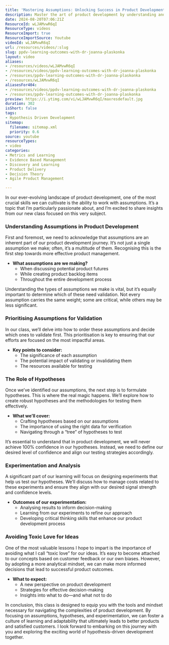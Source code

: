 ```yaml
---
title: 'Mastering Assumptions: Unlocking Success in Product Development Through Hypothesis-Driven Strategies'
description: Master the art of product development by understanding and validating assumptions. Join our class to enhance your skills in hypothesis-driven experimentation!
date: 2024-08-20T07:06:21Z
ResourceId: wLJAMvwR6qI
ResourceType: videos
ResourceImport: true
ResourceImportSource: Youtube
videoId: wLJAMvwR6qI
url: /resources/videos/:slug
slug: ppdv-learning-outcomes-with-dr-joanna-plaskonka
layout: video
aliases:
- /resources/videos/wLJAMvwR6qI
- /resources/videos/ppdv-learning-outcomes-with-dr-joanna-plaskonka
- /resources/ppdv-learning-outcomes-with-dr-joanna-plaskonka
- /resources/wLJAMvwR6qI
aliasesFor404:
- /resources/videos/ppdv-learning-outcomes-with-dr-joanna-plaskonka
- /resources/ppdv-learning-outcomes-with-dr-joanna-plaskonka
preview: https://i.ytimg.com/vi/wLJAMvwR6qI/maxresdefault.jpg
duration: 302
isShort: false
tags:
- Hypothesis Driven Development
sitemap:
  filename: sitemap.xml
  priority: 0.6
source: youtube
resourceTypes:
- video
categories:
- Metrics and Learning
- Evidence Based Management
- Discovery and Learning
- Product Delivery
- Decision Theory
- Agile Product Management

---
```

In our ever-evolving landscape of product development, one of the most crucial skills we can cultivate is the ability to work with assumptions. It’s a topic that I’m particularly passionate about, and I’m excited to share insights from our new class focused on this very subject. 

### Understanding Assumptions in Product Development

First and foremost, we need to acknowledge that assumptions are an inherent part of our product development journey. It’s not just a single assumption we make; often, it’s a multitude of them. Recognising this is the first step towards more effective product management. 

- **What assumptions are we making?** 
  - When discussing potential product futures
  - While creating product backlog items
  - Throughout the entire development process

Understanding the types of assumptions we make is vital, but it’s equally important to determine which of these need validation. Not every assumption carries the same weight; some are critical, while others may be less significant. 

### Prioritising Assumptions for Validation

In our class, we’ll delve into how to order these assumptions and decide which ones to validate first. This prioritisation is key to ensuring that our efforts are focused on the most impactful areas. 

- **Key points to consider:**
  - The significance of each assumption
  - The potential impact of validating or invalidating them
  - The resources available for testing

### The Role of Hypotheses

Once we’ve identified our assumptions, the next step is to formulate hypotheses. This is where the real magic happens. We’ll explore how to create robust hypotheses and the methodologies for testing them effectively. 

- **What we’ll cover:**
  - Crafting hypotheses based on our assumptions
  - The importance of using the right data for verification
  - Navigating through a “tree” of hypotheses to test

It’s essential to understand that in product development, we will never achieve 100% confidence in our hypotheses. Instead, we need to define our desired level of confidence and align our testing strategies accordingly.

### Experimentation and Analysis

A significant part of our learning will focus on designing experiments that help us test our hypotheses. We’ll discuss how to manage costs related to these experiments and ensure they align with our desired signal strength and confidence levels.

- **Outcomes of our experimentation:**
  - Analysing results to inform decision-making
  - Learning from our experiments to refine our approach
  - Developing critical thinking skills that enhance our product development process

### Avoiding Toxic Love for Ideas

One of the most valuable lessons I hope to impart is the importance of avoiding what I call “toxic love” for our ideas. It’s easy to become attached to our concepts based on customer feedback or our own biases. However, by adopting a more analytical mindset, we can make more informed decisions that lead to successful product outcomes.

- **What to expect:**
  - A new perspective on product development
  - Strategies for effective decision-making
  - Insights into what to do—and what not to do

In conclusion, this class is designed to equip you with the tools and mindset necessary for navigating the complexities of product development. By focusing on assumptions, hypotheses, and experimentation, we can foster a culture of learning and adaptability that ultimately leads to better products and satisfied customers. I look forward to embarking on this journey with you and exploring the exciting world of hypothesis-driven development together.
